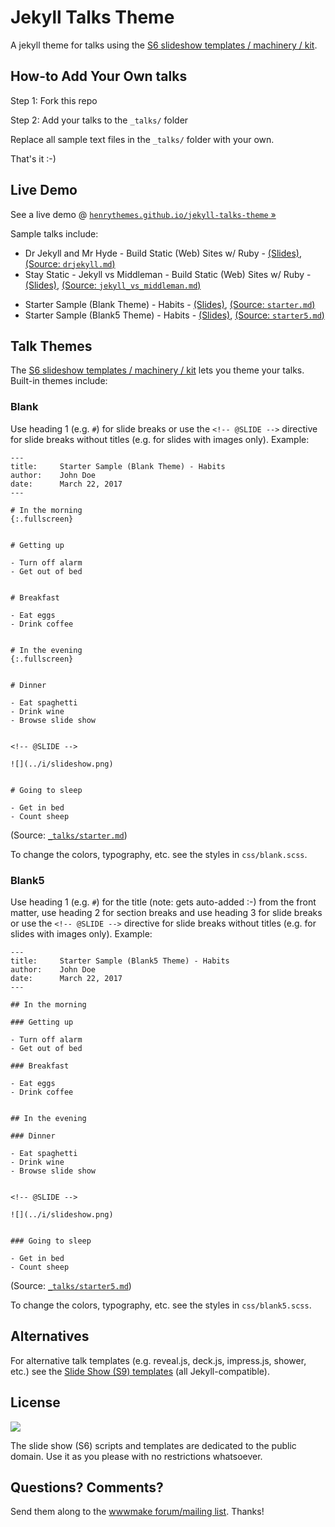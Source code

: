 # Jekyll Talks Theme

A jekyll theme for talks using the
[S6 slideshow templates / machinery / kit](http://slidekit.github.io).

## How-to Add Your Own talks

Step 1: Fork this repo

Step 2: Add your talks to the `_talks/` folder

Replace all sample text files in the `_talks/` folder with your own.

That's it :-)


## Live Demo

See a live demo @ [`henrythemes.github.io/jekyll-talks-theme` »](http://henrythemes.github.io/jekyll-talks-theme)

Sample talks include:

- Dr Jekyll and Mr Hyde - Build Static (Web) Sites w/ Ruby - [(Slides)](https://henrythemes.github.io/jekyll-talks-theme/talks/drjekyll.html), [(Source: `drjekyll.md`)](https://github.com/henrythemes/jekyll-talks-theme/blob/master/_talks/drjekyll.md)
- Stay Static - Jekyll vs Middleman - Build Static (Web) Sites w/ Ruby - [(Slides)](https://henrythemes.github.io/jekyll-talks-theme/talks/jekyll_vs_middleman.html), [(Source: `jekyll_vs_middleman.md`)](https://github.com/henrythemes/jekyll-talks-theme/blob/master/_talks/jekyll_vs_middleman.md)

<!-- break -->

- Starter Sample (Blank Theme) - Habits - [(Slides)](https://henrythemes.github.io/jekyll-talks-theme/talks/starter.html), [(Source: `starter.md`)](https://github.com/henrythemes/jekyll-talks-theme/blob/master/_talks/starter.md)
- Starter Sample (Blank5 Theme) - Habits - [(Slides)](https://henrythemes.github.io/jekyll-talks-theme/talks/starter5.html), [(Source: `starter5.md`)](https://github.com/henrythemes/jekyll-talks-theme/blob/master/_talks/starter5.md)



## Talk Themes

The [S6 slideshow templates / machinery / kit](http://slidekit.github.io)
lets you theme your talks.
Built-in themes include:


### Blank

Use heading 1 (e.g. `#`) for slide breaks or
use the `<!-- @SLIDE -->` directive for slide breaks without titles
(e.g. for slides with images only). Example:

```
---
title:     Starter Sample (Blank Theme) - Habits
author:    John Doe
date:      March 22, 2017
---

# In the morning
{:.fullscreen}


# Getting up

- Turn off alarm
- Get out of bed


# Breakfast

- Eat eggs
- Drink coffee


# In the evening
{:.fullscreen}


# Dinner

- Eat spaghetti
- Drink wine
- Browse slide show


<!-- @SLIDE -->

![](../i/slideshow.png)


# Going to sleep

- Get in bed
- Count sheep
```

(Source: [`_talks/starter.md`](https://github.com/henrythemes/jekyll-talks-theme/blob/master/_talks/starter.md))


To change the colors, typography, etc.
see the styles in `css/blank.scss`.


### Blank5

Use heading 1 (e.g. `#`) for the title (note: gets auto-added :-) from the front matter,
use heading 2 for section breaks and
use heading 3 for slide breaks or
use the `<!-- @SLIDE -->` directive for slide breaks without titles
(e.g. for slides with images only). Example:

```
---
title:     Starter Sample (Blank5 Theme) - Habits
author:    John Doe
date:      March 22, 2017
---

## In the morning

### Getting up

- Turn off alarm
- Get out of bed

### Breakfast

- Eat eggs
- Drink coffee


## In the evening

### Dinner

- Eat spaghetti
- Drink wine
- Browse slide show


<!-- @SLIDE -->

![](../i/slideshow.png)


### Going to sleep

- Get in bed
- Count sheep
```

(Source: [`_talks/starter5.md`](https://github.com/henrythemes/jekyll-talks-theme/blob/master/_talks/starter5.md))

To change the colors, typography, etc.
see the styles in `css/blank5.scss`.



## Alternatives

For alternative talk templates (e.g. reveal.js, deck.js, impress.js, shower, etc.)
see the [Slide Show (S9) templates](https://github.com/slideshow-templates) (all Jekyll-compatible).


## License

![](https://publicdomainworks.github.io/buttons/zero88x31.png)

The slide show (S6) scripts and templates are dedicated
to the public domain. Use it as you please with no restrictions whatsoever.

## Questions? Comments?

Send them along to
the [wwwmake forum/mailing list](http://groups.google.com/group/wwwmake).
Thanks!
